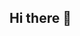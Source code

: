 ## Hi there 👋

<!--
**Diego-Sabatini/Diego-Sabatini** is a ✨ _special_ ✨ repository because its `README.md` (this file) appears on your GitHub profile.

Here are some ideas to get you started:

- 🔭 I’m currently working on industrial cleaning, obviously not my area.
- 🌱 I’m currently learning Programming Logic.
- 🤔 I’m looking for help with coding, I'm still new here.
- 💬 Ask me about my wife, I love her so much.
- 📫 How to reach me: diegobsabatini@gmail.com
- 😄 Pronouns: he/him
- ⚡ Fun fact: I can't find a way to hit my E's when I'm playing LeBlanc
-->
